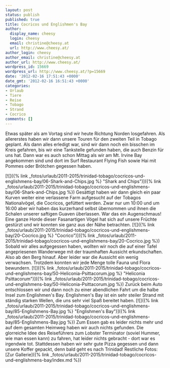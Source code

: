 ```yaml
---
layout: post
status: publish
published: true
title: Cocricos und Englishmen's Bay
author:
  display_name: cheesy
  login: cheesy
  email: christine@cheesy.at
  url: http://www.cheesy.at/
author_login: cheesy
author_email: christine@cheesy.at
author_url: http://www.cheesy.at/
wordpress_id: 15669
wordpress_url: http://www.cheesy.at/?p=15669
date: '2012-02-16 17:51:43 +0000'
date_gmt: '2012-02-16 16:51:43 +0000'
categories:
- Urlaub
- Tiere
- Reise
- Tobago
- Strand
- Cocrico
comments: []
---
```

<!--:de-->Etwas später als am Vortag sind wir heute Richtung Norden losgefahren. Als allererstes haben wir dann unsere Touren für den zweiten Teil in Tobago geplant. Als dann alles erledigt war, sind wir dann noch ein bisschen im Kreis gefahren, bis wir eine Tankstelle gefunden haben, die auch Benzin für uns hat. Dann war es auch schon Mittag als wir am Mt. Irvine Bay angekommen sind und dort im Surf Restaurant Flying Fish sowie Hai mit Pommes oder Brötchen gegessen haben.
[![]({% link _fotos/urlaub/2011-2015/trinidad-tobago/cocricos-und-englishmens-bay/06-Shark-and-Chips.jpg %} "Shark and Chips")]({% link _fotos/urlaub/2011-2015/trinidad-tobago/cocricos-und-englishmens-bay/06-Shark-and-Chips.jpg %})
Gesättigt haben wir dann gleich ein paar Kurven weiter eine verlassene Farm aufgesucht auf der Tobagos Nationalvögel, die Cocricos, gefüttert werden. Zwar nur um 10:00 und um 16:00 aber wir haben das kurzerhand selbst übernommen und ihnen die Schalen unserer saftigen Guaven überlassen. War das ein Augenschmaus! Eine ganze Horde dieser Fasanartigen Vögel hat sich auf unsere Früchte gestürzt und wir konnten sie ganz aus der Nähe betrachten.
[![]({% link _fotos/urlaub/2011-2015/trinidad-tobago/cocricos-und-englishmens-bay/20-Cocrico.jpg %} "Cocrico")]({% link _fotos/urlaub/2011-2015/trinidad-tobago/cocricos-und-englishmens-bay/20-Cocrico.jpg %})
Sobald wir alles aufgegessen haben, wollten wir noch die auf einer Tafel angepriesenen Wanderwege mit der traumhaften Aussicht erkundschaften. Also ab den Berg hinauf. Aber leider war die Aussicht ein wenig verwachsen. Trotzdem konnten wir jede Menge tolle Fauna und Flora bewundern.
[![]({% link _fotos/urlaub/2011-2015/trinidad-tobago/cocricos-und-englishmens-bay/50-Heliconia-Psittacorum.jpg %} "Heliconia Psittacorum")]({% link _fotos/urlaub/2011-2015/trinidad-tobago/cocricos-und-englishmens-bay/50-Heliconia-Psittacorum.jpg %})
Zurück beim Auto entschlossen wir und dann noch zu einer abendlichen Fahrt um die halbe Insel zum Englishmen's Bay. Englishmen's Bay ist ein sehr steiler Strand mit ständig starken Wellen, die uns sehr viel Spaß bereitet haben.
[![]({% link _fotos/urlaub/2011-2015/trinidad-tobago/cocricos-und-englishmens-bay/85-Englishmens-Bay.jpg %} "Englishmen's Bay")]({% link _fotos/urlaub/2011-2015/trinidad-tobago/cocricos-und-englishmens-bay/85-Englishmens-Bay.jpg %})
Zum Essen gab es leider nichts mehr und auf dem gesamten Heimweg haben wir auch nichts gefunden. Die glorreiche Idee des Reiseführers zum Lobster Terminator (soviel Hummer, wie man essen kann) zu fahren, hat leider nichts gebracht - dort war es irgendwie tot. Stattdessen haben wir sehr gute Pizza gegessen und dann unsere Koffer gepackt, denn bald geht es nach Trinidad!
Restliche Fotos:
[Zur Gallerie]({% link _fotos/urlaub/2011-2015/trinidad-tobago/cocricos-und-englishmens-bay/index.md %})
<!--:-->

